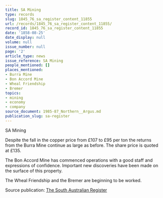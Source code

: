 ```yaml
---
title: SA Mining
type: records
slug: 1845_76_sa_register_content_11855
url: /records/1845_76_sa_register_content_11855/
record_id: 1845_76_sa_register_content_11855
date: '1858-08-25'
date_display: null
volume: null
issue_number: null
page: '2'
article_type: news
issue_reference: SA Mining
people_mentioned: []
places_mentioned:
- Burra Mine
- Bon Accord Mine
- Wheal Friendship
- Bremer
topics:
- mining
- economy
- company
source_document: 1985-87_Northern__Argus.md
publication_slug: sa-register
---
```


SA Mining

Despite the fall in the copper price from £107 to £95 per ton the returns from the Burra Mine continue as large as before.  The share price is quoted at £135.

The Bon Accord Mine has commenced operations with a good staff and expressions of confidence.  Important new discoveries have been made on the surface of this property.

The Wheal Friendship and the Bremer are beginning to be worked.

Source publication: [The South Australian Register](/publications/sa-register/)

